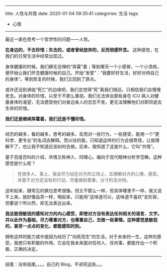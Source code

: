 ----
title: 人性与共情
date: 2020-01-04 09:35:41
categories: 生活
tags:
- 心情
----

最近一直在思考一个哲学性的问题——人性。

**在身边的，不去珍惜；失去的，或者曾经放弃的，反而倍感怀念。** 这种感觉，在我们的日常生活中经常出现过。

<!-- more -->

身体健康的时候，我们肆无忌惮的“挥霍”着；等到哪天一个小感冒，一个小溃疡，便开始让我们怀念健康时候的自己。开始“发誓”：“我要好好生活，好好对待自己的身体”。等到恢复的时候，我们又回到了原点。

或许还没到濒临“死亡”的边缘吧，我们总觉得“死”离我们很远，只相信我们会慢慢老去。对身体的珍惜，以至于不那么重视。我们无法体会那些身在 ICU 病人对健康身体的渴望，无法感受他们对身边亲人的恋恋不舍，更无法理解他们对即将逝去生命的珍惜。

**我们还是继续挥霍着，我们还是不懂珍惜。**

----

经历的越多，看的越多，思考的越多。反而对一些行为，一些感受，能用一个“更科学、更专业”的名词去解释。而以往的我，只知道这样的行为会很奇怪，让我理解不了，也让我不知道应该如何去做。后来，我知道了这是什么，它叫“共情”。

基于百度百科的介绍，共情又称神入、同理心。偏向于现代精神分析学范畴。这种感觉是什么呢？

> 在很多人、事上，我会尽力站在对方的立场上，去理解对方的心理，感受。并基于对方还没有的行动，尽量做到尊重，分寸的去对待。

这听起来，跟常见的换位思考很像。但又不那么一样，但具体哪里不一样，我又说不上来。就好像品茶一样，喝起来，只能用“这味道可以，这味道不喜欢”去形容，但要说个所以然，却无法表达出来。

**我总能很敏锐的感知对方的内心感受，即使对方没有表达任何相关的语言、文字。并以此作为基础，尽力尊重对方，也尊重自己，去做一些事情。这种感觉是敏锐的，甚至一点点的变化，都能感知的到。**

拥有这样的能力或许是因为经历了“向死而生”的生活。对于未来的一生，这样的感受，我想只有积极的作用。它会在我未来面对任何人、任何事，都能作出一个积极、正确的决定。

----

结尾：没有结尾。。。。自己的 Blog，不讲究这些。。。